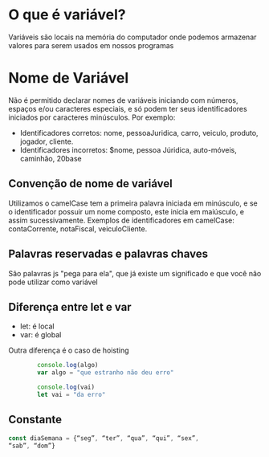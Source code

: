# O que é variável?

Variáveis são locais na memória do computador onde podemos armazenar valores para serem usados em nossos programas


# Nome de Variável 

Não é permitido declarar nomes de variáveis iniciando com números, espaços e/ou caracteres especiais, e só podem ter seus identificadores iniciados por caracteres minúsculos. Por exemplo:
-  Identificadores corretos: nome, pessoaJuridica, carro, veiculo, produto, jogador, cliente.
-  Identificadores incorretos: $nome, pessoa Júridica, auto-móveis, caminhão, 20base

## Convenção de nome de variável 

Utilizamos  o camelCase tem a primeira palavra iniciada em minúsculo, e se o identificador possuir um nome composto, este inicia em maiúsculo, e assim sucessivamente. Exemplos de identificadores em camelCase: contaCorrente, notaFiscal, veiculoCliente.


## Palavras reservadas e palavras chaves

São palavras js "pega para ela", que já existe um significado e que você não pode utilizar como variável 

## Diferença entre let e var

- let: é local 
- var: é global 


Outra diferença é o caso de hoisting
~~~ js
        console.log(algo)
        var algo = "que estranho não deu erro"

        console.log(vai)
        let vai = "da erro"
~~~

## Constante

~~~js
const diaSemana = {“seg”, “ter”, “qua”, “qui”, “sex”,
“sab”, “dom”}
~~~

